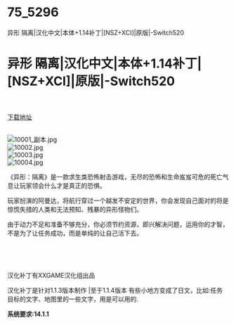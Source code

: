 # 75_5296
异形 隔离|汉化中文|本体+1.14补丁|[NSZ+XCI]|原版|-Switch520
# 异形 隔离|汉化中文|本体+1.14补丁|[NSZ+XCI]|原版|-Switch520
 <br/></br>
[下载地址](https://www.switch520.cc/article/5296 "下载地址")
<br/></br>

<p><img title="10001_副本.jpg" src="https://www.switch520.cc/muke_img/2022_05_28_9d4e1c218253b.jpg" alt="10001_副本.jpg"><br>
<img title="10002.jpg" src="https://www.switch520.cc/muke_img/2022_05_28_1ad89ce715b71.jpg" alt="10002.jpg"><br>
<img title="10003.jpg" src="https://www.switch520.cc/muke_img/2022_05_28_dfe0c655be98f.jpg" alt="10003.jpg"><br>
<img title="10004.jpg" src="https://www.switch520.cc/muke_img/2022_05_28_fe131605e641e.jpg" alt="10004.jpg"></p>
<p>《异形：隔离》是一款求生类恐怖射击游戏，无尽的恐怖和生命岌岌可危的死亡气息让玩家领会什么才是真正的恐惧。</p>
<p>玩家扮演的阿曼达，将航行穿过一个越发不安定的世界，你会发现自己面对的将是惊慌失措的人类和无法预知、残暴的异形怪物们。</p>
<p>由于动力不足和准备不够充分，你必须节约资源，即兴解决问题，运用你的才智，不是为了让任务成功，而是单纯的让自己活下去。</p>
<p>&nbsp;</p>
<p>&nbsp;</p>
<p>汉化补丁有XXGAME汉化组出品</p>
<p>汉化补丁是针对1.1.3版本制作 |至于1.1.4版本 有些小地方变成了日文，比如:任务目标的文字、地图里的一些文字，用是可以用的.</p>
<p><strong>系统要求:14.1.1</strong></p>



